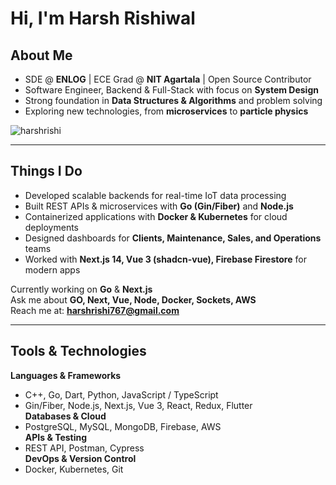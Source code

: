 <h1>Hi, I'm Harsh Rishiwal</h1>

## About Me
- SDE @ **ENLOG** | ECE Grad @ **NIT Agartala** | Open Source Contributor  
- Software Engineer, Backend & Full-Stack with focus on **System Design**  
- Strong foundation in **Data Structures & Algorithms** and problem solving  
- Exploring new technologies, from **microservices** to **particle physics**  

<p align="left"> 
  <img src="https://komarev.com/ghpvc/?username=harshrishi&label=Profile%20views&color=0e75b6&style=flat" alt="harshrishi" /> 
</p>

---

## Things I Do
- Developed scalable backends for real-time IoT data processing  
- Built REST APIs & microservices with **Go (Gin/Fiber)** and **Node.js**  
- Containerized applications with **Docker & Kubernetes** for cloud deployments  
- Designed dashboards for **Clients, Maintenance, Sales, and Operations** teams  
- Worked with **Next.js 14, Vue 3 (shadcn-vue), Firebase Firestore** for modern apps  

Currently working on **Go** & **Next.js**  
Ask me about **GO, Next, Vue, Node, Docker, Sockets, AWS**  
Reach me at: **harshrishi767@gmail.com**  

---

## Tools & Technologies  

**Languages & Frameworks**  
- C++, Go, Dart, Python, JavaScript / TypeScript  
- Gin/Fiber, Node.js, Next.js, Vue 3, React, Redux, Flutter  
**Databases & Cloud**  
- PostgreSQL, MySQL, MongoDB, Firebase, AWS  
**APIs & Testing**  
- REST API, Postman, Cypress  
**DevOps & Version Control**  
- Docker, Kubernetes, Git
